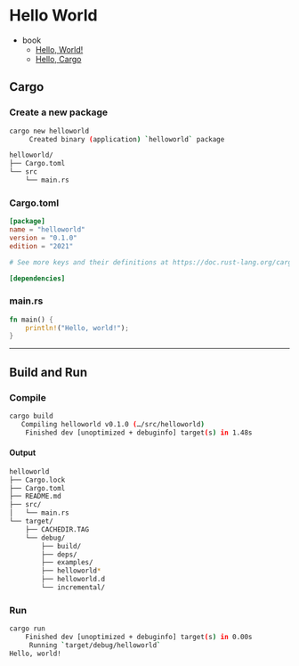 # Hello World

- book
  - [Hello, World!](https://doc.rust-lang.org/book/ch01-02-hello-world.html)
  - [Hello, Cargo](https://doc.rust-lang.org/book/ch01-03-hello-cargo.html)

## Cargo

### Create a new package

```bash
cargo new helloworld
     Created binary (application) `helloworld` package
```

```bash
helloworld/
├── Cargo.toml
└── src
    └── main.rs
```

### Cargo.toml

```toml
[package]
name = "helloworld"
version = "0.1.0"
edition = "2021"

# See more keys and their definitions at https://doc.rust-lang.org/cargo/reference/manifest.html

[dependencies]
```

### main.rs

```rs
fn main() {
    println!("Hello, world!");
}
```

---

## Build and Run

### Compile

```bash
cargo build
   Compiling helloworld v0.1.0 (…/src/helloworld)
    Finished dev [unoptimized + debuginfo] target(s) in 1.48s
```

#### Output

```bash
helloworld
├── Cargo.lock
├── Cargo.toml
├── README.md
├── src/
│   └── main.rs
└── target/
    ├── CACHEDIR.TAG
    └── debug/
        ├── build/
        ├── deps/
        ├── examples/
        ├── helloworld*
        ├── helloworld.d
        └── incremental/
```

### Run

```bash
cargo run
    Finished dev [unoptimized + debuginfo] target(s) in 0.00s
     Running `target/debug/helloworld`
Hello, world!
```

